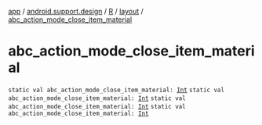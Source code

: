 [app](../../../index.md) / [android.support.design](../../index.md) / [R](../index.md) / [layout](index.md) / [abc_action_mode_close_item_material](.)

# abc_action_mode_close_item_material

`static val abc_action_mode_close_item_material: `[`Int`](https://kotlinlang.org/api/latest/jvm/stdlib/kotlin/-int/index.html)
`static val abc_action_mode_close_item_material: `[`Int`](https://kotlinlang.org/api/latest/jvm/stdlib/kotlin/-int/index.html)
`static val abc_action_mode_close_item_material: `[`Int`](https://kotlinlang.org/api/latest/jvm/stdlib/kotlin/-int/index.html)
`static val abc_action_mode_close_item_material: `[`Int`](https://kotlinlang.org/api/latest/jvm/stdlib/kotlin/-int/index.html)